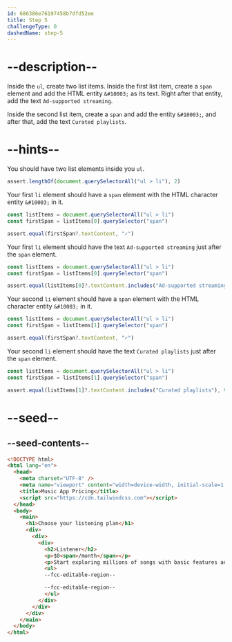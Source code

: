 ```yaml
---
id: 686386e76197458b7dfd52ee
title: Step 5
challengeType: 0
dashedName: step-5
---
```


# --description--

Inside the `ul`, create two list items. Inside the first list item, create a `span` element and add the HTML entity `&#10003;` as its text. Right after that entity, add the text `Ad-supported streaming`.

Inside the second list item, create a `span` and add the entity `&#10003;`, and after that, add the text `Curated playlists`.

# --hints--

You should have two list elements inside you `ul`.

```js
assert.lengthOf(document.querySelectorAll("ul > li"), 2)
```

Your first `li` element should have a `span` element with the HTML character entity `&#10003;` in it.

```js
const listItems = document.querySelectorAll("ul > li")
const firstSpan = listItems[0].querySelector("span")

assert.equal(firstSpan?.textContent, "✓")
```

Your first `li` element should have the text `Ad-supported streaming` just after the `span` element.

```js
const listItems = document.querySelectorAll("ul > li")
const firstSpan = listItems[0].querySelector("span")

assert.equal(listItems[0]?.textContent.includes("Ad-supported streaming"), true)
```

Your second `li` element should have a `span` element with the HTML character entity `&#10003;` in it.

```js
const listItems = document.querySelectorAll("ul > li")
const firstSpan = listItems[1].querySelector("span")

assert.equal(firstSpan?.textContent, "✓")
```

Your second `li` element should have the text `Curated playlists` just after the `span` element.

```js
const listItems = document.querySelectorAll("ul > li")
const firstSpan = listItems[1].querySelector("span")

assert.equal(listItems[1]?.textContent.includes("Curated playlists"), true)
```

# --seed--

## --seed-contents--

```html
<!DOCTYPE html>
<html lang="en">
  <head>
    <meta charset="UTF-8" />
    <meta name="viewport" content="width=device-width, initial-scale=1.0" />
    <title>Music App Pricing</title>
    <script src="https://cdn.tailwindcss.com"></script>
  </head>
  <body>
    <main>
      <h1>Choose your listening plan</h1>
      <div>
        <div>
          <div>
            <h2>Listener</h2>
            <p>$0<span>/month</span></p>
            <p>Start exploring millions of songs with basic features and ads.</p>
            <ul>
            --fcc-editable-region--

            --fcc-editable-region--
            </ul>
          </div>
        </div>
      </div>
    </main>
  </body>
</html>
```
